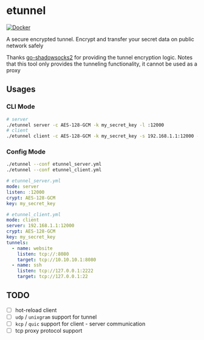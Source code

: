 # etunnel

[![Docker](https://img.shields.io/docker/v/fallenbreath/etunnel/latest)](https://hub.docker.com/r/fallenbreath/etunnel)

A secure encrypted tunnel. Encrypt and transfer your secret data on public network safely

Thanks [go-shadowsocks2](https://github.com/shadowsocks/go-shadowsocks2) for providing the tunnel encryption logic.
Notes that this tool only provides the tunneling functionality, it cannot be used as a proxy

## Usages

### CLI Mode

```bash
# server
./etunnel server -c AES-128-GCM -k my_secret_key -l :12000
# client
./etunnel client -c AES-128-GCM -k my_secret_key -s 192.168.1.1:12000 -t tcp://:8080/10.10.10.1:8080 -t tcp://127.0.0.1:2222/127.0.0.1:22
```

### Config Mode

```bash
./etunnel --conf etunnel_server.yml
./etunnel --conf etunnel_client.yml
```

```yaml
# etunnel_server.yml
mode: server
listen: :12000
crypt: AES-128-GCM
key: my_secret_key
```

```yaml
# etunnel_client.yml
mode: client
server: 192.168.1.1:12000
crypt: AES-128-GCM
key: my_secret_key
tunnels:
  - name: website
    listen: tcp://:8080
    target: tcp://10.10.10.1:8080
  - name: ssh
    listen: tcp://127.0.0.1:2222
    target: tcp://127.0.0.1:22
```

## TODO

- [ ] hot-reload client
- [ ] `udp` / `unixgram` support for tunnel
- [ ] `kcp` / `quic` support for client - server communication
- [ ] tcp proxy protocol support
